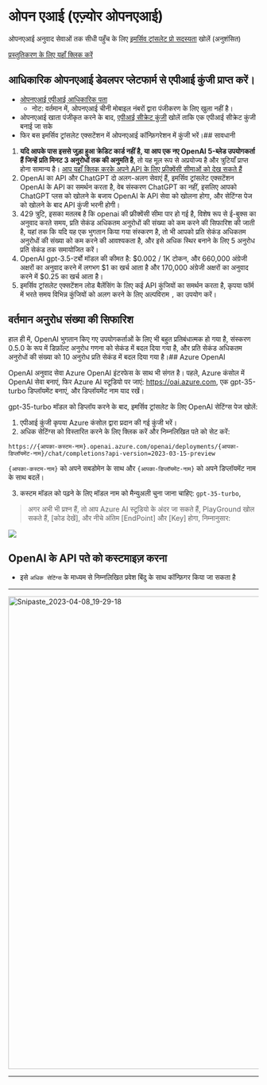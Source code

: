 # ओपन एआई (एज़्योर ओपनएआई)

ओपनएआई अनुवाद सेवाओं तक सीधी पहुँच के लिए [इमर्सिव ट्रांसलेट प्रो सदस्यता](https://immersivetranslate.com/en/pricing/) खोलें (अनुशंसित)

[प्रस्तुतिकरण के लिए यहाँ क्लिक करें](https://immersivetranslate.com/en/pricing/)

## आधिकारिक ओपनएआई डेवलपर प्लेटफार्म से एपीआई कुंजी प्राप्त करें।

- [ओपनएआई एपीआई आधिकारिक पता](https://openai.com/api/)
  - नोट: वर्तमान में, ओपनएआई चीनी मोबाइल नंबरों द्वारा पंजीकरण के लिए खुला नहीं है।
- ओपनएआई खाता पंजीकृत करने के बाद, [एपीआई सीक्रेट कुंजी](https://platform.openai.com/account/api-keys) खोलें ताकि एक एपीआई सीक्रेट कुंजी बनाई जा सके
- फिर बस इमर्सिव ट्रांसलेट एक्सटेंशन में ओपनएआई कॉन्फ़िगरेशन में कुंजी भरें।## सावधानी

1. **यदि आपके पास इससे जुड़ा हुआ क्रेडिट कार्ड नहीं है, या आप एक नए OpenAI 5-ब्लेड उपयोगकर्ता हैं जिन्हें प्रति मिनट 3 अनुरोधों तक की अनुमति है**, तो यह मूल रूप से अप्रयोज्य है और त्रुटियाँ प्राप्त होना सामान्य है। [आप यहाँ क्लिक करके अपने API के लिए फ्रीक्वेंसी सीमाओं को देख सकते हैं](https://platform.openai.com/account/rate-limits)
2. OpenAI का API और ChatGPT दो अलग-अलग सेवाएं हैं, इमर्सिव ट्रांसलेट एक्सटेंशन OpenAI के API का समर्थन करता है, वेब संस्करण ChatGPT का नहीं, इसलिए आपको ChatGPT प्लस को खोलने के बजाय OpenAI के API सेवा को खोलना होगा, और सेटिंग्स पेज को खोलने के बाद API कुंजी भरनी होगी।
3. 429 त्रुटि, इसका मतलब है कि openai की फ्रीक्वेंसी सीमा पार हो गई है, विशेष रूप से ई-बुक्स का अनुवाद करते समय, प्रति सेकंड अधिकतम अनुरोधों की संख्या को कम करने की सिफारिश की जाती है, यहां तक कि यदि यह एक भुगतान किया गया संस्करण है, तो भी आपको प्रति सेकंड अधिकतम अनुरोधों की संख्या को कम करने की आवश्यकता है, और इसे अधिक स्थिर बनाने के लिए 5 अनुरोध प्रति सेकंड तक समायोजित करें।
4. OpenAI gpt-3.5-टर्बो मॉडल की कीमत है: $0.002 / 1K टोकन, और 660,000 अंग्रेजी अक्षरों का अनुवाद करने में लगभग $1 का खर्च आता है और 170,000 अंग्रेजी अक्षरों का अनुवाद करने में $0.25 का खर्च आता है।
5. इमर्सिव ट्रांसलेट एक्सटेंशन लोड बैलेंसिंग के लिए कई API कुंजियों का समर्थन करता है, कृपया फॉर्म में भरते समय विभिन्न कुंजियों को अलग करने के लिए अल्पविराम `,` का उपयोग करें।

## वर्तमान अनुरोध संख्या की सिफारिश

हाल ही में, OpenAI भुगतान किए गए उपयोगकर्ताओं के लिए भी बहुत प्रतिबंधात्मक हो गया है, संस्करण 0.5.0 के रूप में डिफ़ॉल्ट अनुरोध गणना को सेकंड में बदल दिया गया है, और प्रति सेकंड अधिकतम अनुरोधों की संख्या को 10 अनुरोध प्रति सेकंड में बदल दिया गया है।## Azure OpenAI

OpenAI अनुवाद सेवा Azure OpenAI इंटरफेस के साथ भी संगत है। पहले, Azure कंसोल में OpenAI सेवा बनाएं, फिर Azure AI स्टूडियो पर जाएं: https://oai.azure.com, एक gpt-35-turbo डिप्लॉयमेंट बनाएं, और डिप्लॉयमेंट नाम याद रखें।

gpt-35-turbo मॉडल को डिप्लॉय करने के बाद, इमर्सिव ट्रांसलेट के लिए OpenAI सेटिंग्स पेज खोलें:

1. एपीआई कुंजी कृपया Azure कंसोल द्वारा प्रदान की गई कुंजी भरें।
2. अधिक सेटिंग्स को विस्तारित करने के लिए क्लिक करें और निम्नलिखित पते को सेट करें:

`https://{आपका-कस्टम-नाम}.openai.azure.com/openai/deployments/{आपका-डिप्लॉयमेंट-नाम}/chat/completions?api-version=2023-03-15-preview`

`{आपका-कस्टम-नाम}` को अपने सबडोमेन के साथ और `{आपका-डिप्लॉयमेंट-नाम}` को अपने डिप्लॉयमेंट नाम के साथ बदलें।

3. कस्टम मॉडल को पढ़ने के लिए मॉडल नाम को मैन्युअली चुना जाना चाहिए: `gpt-35-turbo`,

> अगर अभी भी प्रश्न हैं, तो आप Azure AI स्टूडियो के अंदर जा सकते हैं, PlayGround खोल सकते हैं, [कोड देखें], और नीचे अंतिम [EndPoint] और [Key] होगा, निम्नानुसार:

![](/assets/docs/doc-assets/azure-openai-key.jpg)

## OpenAI के API पते को कस्टमाइज़ करना

- इसे `अधिक सेटिंग्स` के माध्यम से निम्नलिखित प्रवेश बिंदु के साथ कॉन्फ़िगर किया जा सकता है

***

<img width="951" alt="Snipaste_2023-04-08_19-29-18" src="https://user-images.githubusercontent.com/5794691/230718739-ff661ce3-04af-4391-8efc-9a5a1c8374b0.png"/>

***